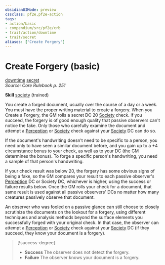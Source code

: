 ```yaml
---
obsidianUIMode: preview
cssclass: pf2e,pf2e-action
tags:
- action/basic
- compendium/src/pf2e/crb
- trait/action/downtime
- trait/secret
aliases: ["Create Forgery"]
---
```

# Create Forgery (basic)
[downtime](downtime.md)  [secret](secret.md)  
*Source: Core Rulebook p. 251*  

**Skill** [society](../../compendium/skills.md#Society) (trained)

You create a forged document, usually over the course of a day or a week. You must have the proper writing material to create a forgery. When you Create a Forgery, the GM rolls a secret DC 20 [Society](../../compendium/skills.md#Society) check. If you succeed, the forgery is of good enough quality that passive observers can't notice the fake. Only those who carefully examine the document and attempt a [Perception](../../compendium/skills.md#Perception) or [Society](../../compendium/skills.md#Society) check against your [Society](../../compendium/skills.md#Society) DC can do so.

If the document's handwriting doesn't need to be specific to a person, you need only to have seen a similar document before, and you gain up to a +4 circumstance bonus to your check, as well as to your DC (the GM determines the bonus). To forge a specific person's handwriting, you need a sample of that person's handwriting.

If your check result was below 20, the forgery has some obvious signs of being a fake, so the GM compares your result to each passive observer's [Perception](../../compendium/skills.md#Perception) DC or Society DC, whichever is higher, using the success or failure results below. Once the GM rolls your check for a document, that same result is used against all passive observers' DCs no matter how many creatures passively observe that document.

An observer who was fooled on a passive glance can still choose to closely scrutinize the documents on the lookout for a forgery, using different techniques and analysis methods beyond the surface elements you successfully forged with your original check. In that case, the observer can attempt a [Perception](../../compendium/skills.md#Perception) or [Society](../../compendium/skills.md#Society) check against your [Society](../../compendium/skills.md#Society) DC (if they succeed, they know your document is a forgery).

> [!success-degree] 
> - **Success** The observer does not detect the forgery.
> - **Failure** The observer knows your document is a forgery.